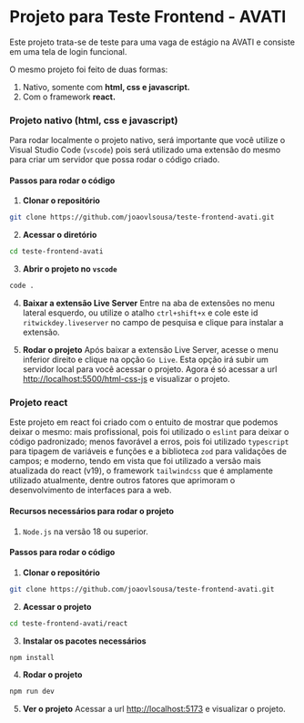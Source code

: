 # Projeto para Teste Frontend - AVATI

Este projeto trata-se de teste para uma vaga de estágio na AVATI e consiste em uma tela de login funcional.

O mesmo projeto foi feito de duas formas:

1. Nativo, somente com **html, css e javascript.**
2. Com o framework **react.**

### Projeto nativo (html, css e javascript)

Para rodar localmente o projeto nativo, será importante que você utilize o Visual Studio Code (`vscode`) pois será utilizado uma extensão do mesmo para criar um servidor que possa rodar o código criado.


#### Passos para rodar o código

1. **Clonar o repositório**
```bash
git clone https://github.com/joaovlsousa/teste-frontend-avati.git
```

2. **Acessar o diretório**
```bash
cd teste-frontend-avati
```

3. **Abrir o projeto no `vscode`**
```bash
code .
```

4. **Baixar a extensão Live Server**
Entre na aba de extensões no menu lateral esquerdo, ou utilize o atalho `ctrl+shift+x` e cole este id `ritwickdey.liveserver` no campo de pesquisa e clique para instalar a extensão.

5. **Rodar o projeto**
Após baixar a extensão Live Server, acesse o menu inferior direito e clique na opção `Go Live`. Esta opção irá subir um servidor local para você acessar o projeto. Agora é só acessar a url [http://localhost:5500/html-css-js](http://localhost:5500/html-css-js) e visualizar o projeto.

### Projeto react

Este projeto em react foi criado com o entuito de mostrar que podemos deixar o mesmo: mais profissional, pois foi utilizado o `eslint` para deixar o código padronizado; menos favorável a erros, pois foi utilizado `typescript` para tipagem de variáveis e funções e a biblioteca `zod` para validações de campos; e moderno, tendo em vista que foi utilizado a versão mais atualizada do react (v19), o framework `tailwindcss` que é amplamente utilizado atualmente, dentre outros fatores que aprimoram o desenvolvimento de interfaces para a web.

#### Recursos necessários para rodar o projeto

1. `Node.js` na versão 18 ou superior.

#### Passos para rodar o código

1. **Clonar o repositório**
```bash
git clone https://github.com/joaovlsousa/teste-frontend-avati.git
```

2. **Acessar o projeto**
```bash
cd teste-frontend-avati/react
```

3. **Instalar os pacotes necessários**
```bash
npm install
```

4. **Rodar o projeto**
```bash
npm run dev
```

5. **Ver o projeto**
Acessar a url [http://localhost:5173](http://localhost:5173) e visualizar o projeto.